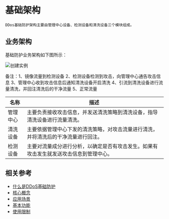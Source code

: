 # 基础架构

    DDos基础防护架构主要由管理中心设备、检测设备和清洗设备三个模块组成。
    
## 业务架构

基础防护业务架构如下图所示：

![创建实例](https://github.com/jdcloudcom/cn/blob/edit/image/Basic%20Anti-DDos/Infrastructure01.png)

备注：1、镜像流量到检测设备 2、检测设备检测到攻击，向管理中心通告攻击信息
      3、管理中心收到攻击信息后通知清洗设备开启清洗
      4、引流到清洗设备进行流量清洗，并回注清洗后的干净流量
      5、正常流量

|名称|描述|
| - | - |
|管理中心|主要负责接收攻击信息，并发送清洗策略到清洗设备，指导清洗设备进行流量清洗。
|清洗设备|主要依据管理中心下发的清洗策略，对攻击流量进行清洗，并将清洗后的干净流量进行回注。
|检测设备|主要对流量成分进行分析，以确定是否有攻击发生。如果有攻击发生就发送攻击信息到管理中心。

## 相关参考

- [什么是DDoS基础防护](https://github.com/jdcloudcom/cn/blob/edit/documentation/Cloud-Security/Basic-Anti-DDoS/Introduction/Overview.md)
- [核心概念](https://github.com/jdcloudcom/cn/blob/edit/documentation/Cloud-Security/Basic-Anti-DDoS/Introduction/Core-Concepts.md)
- [应用场景](https://github.com/jdcloudcom/cn/blob/edit/documentation/Cloud-Security/Basic-Anti-DDoS/Introduction/Application-Scenarios.md)
- [基本功能](https://github.com/jdcloudcom/cn/blob/edit/documentation/Cloud-Security/Basic-Anti-DDoS/Introduction/Functions.md)
- [使用限制](https://github.com/jdcloudcom/cn/blob/edit/documentation/Cloud-Security/Basic-Anti-DDoS/Introduction/Restrictions.md)
